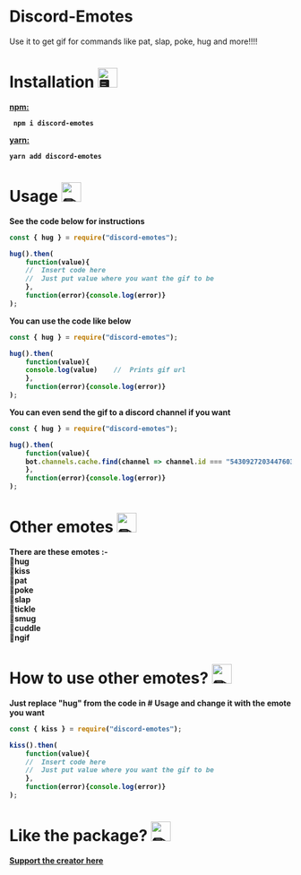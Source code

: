 # Discord-Emotes
Use it to get gif for commands like pat, slap, poke, hug and more!!!!

# Installation <img src="https://cdn.discordapp.com/emojis/316264057659326464.png?v=1" alt = "🖥" width="35px">
<b><a href = "https://www.npmjs.com/package/discord-emotes"> npm: </a><b> 
<p>
<code> npm i discord-emotes </code>
    <p><b><a href = "https://classic.yarnpkg.com/en/package/discord-emotes"> yarn: </a></p>
        <code>yarn add discord-emotes </code>

# Usage <img src="https://cdn.discordapp.com/emojis/757399420319825950.png?v=1" alt = "✏" width="35px">
See the code below for instructions
```js
const { hug } = require("discord-emotes");

hug().then(
    function(value){               
    //  Insert code here
    //  Just put value where you want the gif to be
    },                           
    function(error){console.log(error)} 
);                                     
```
You can use the code like below
```js
const { hug } = require("discord-emotes");

hug().then(
    function(value){               
    console.log(value)    //  Prints gif url
    },                           
    function(error){console.log(error)} 
);                                     
```
You can even send the gif to a discord channel if you want
```js
const { hug } = require("discord-emotes");

hug().then(
    function(value){
    bot.channels.cache.find(channel => channel.id === "543092720344760325").send(value)
    },
    function(error){console.log(error)} 
);                                     
```
# Other emotes <img src="https://cdn.discordapp.com/emojis/781428090454147092.gif?v=1" alt = "✏" width="35px">
There are these emotes :- <br>
📝hug <br> 
📝kiss <br>
📝pat <br>
📝poke <br>
📝slap <br>
📝tickle <br>
📝smug <br>
📝cuddle <br>
📝ngif <br>

# How to use other emotes? <img src="https://cdn.discordapp.com/emojis/655370229618049024.png?v=1" alt = "✏" width="35px">
Just replace "hug" from the code in # Usage and change it with the emote you want
```js
const { kiss } = require("discord-emotes");

kiss().then(
    function(value){               
    //  Insert code here
    //  Just put value where you want the gif to be
    },                           
    function(error){console.log(error)} 
);                                     
```
# Like the package? <img src="https://cdn.discordapp.com/emojis/599598716521021441.gif?v=1" alt = "✏" width="35px">
<a href = "https://www.buymeacoffee.com/TheRamann">
Support the creator here
</a>
